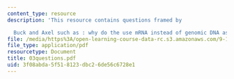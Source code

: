 ```yaml
---
content_type: resource
description: 'This resource contains questions framed by

  Buck and Axel such as : why do the use mRNA instead of genomic DNA as starting material?'
file: /media/https%3A/open-learning-course-data-rc.s3.amazonaws.com/9-12-experimental-molecular-neurobiology-fall-2006/3f08abda5f518123dbc26de56c6728e1_03questions.pdf
file_type: application/pdf
resourcetype: Document
title: 03questions.pdf
uid: 3f08abda-5f51-8123-dbc2-6de56c6728e1
---
```

